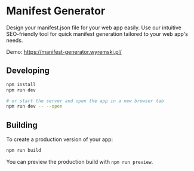 # Manifest Generator

Design your manifest.json file for your web app easily. Use our intuitive SEO-friendly tool for quick manifest generation tailored to your web app's needs.

Demo: https://manifest-generator.wyremski.pl/

## Developing

```bash
npm install
npm run dev

# or start the server and open the app in a new browser tab
npm run dev -- --open
```

## Building

To create a production version of your app:

```bash
npm run build
```

You can preview the production build with `npm run preview`.
